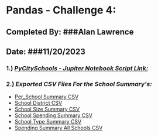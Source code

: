 # Pandas - Challenge 4:
## Completed By: ###Alan Lawrence
## Date: ###11/20/2023
### 1.) ***[PyCitySchools - Jupiter Notebook Script Link:](https://github.com/AlanBigData/pandas-challenge/blob/main/PyCitySchools/PyCitySchools_alan_complete.ipynb)***<br>

### 2.) ***Exported CSV Files For the School Summary's:***
- [Per_School Summary CSV](https://github.com/AlanBigData/pandas-challenge/raw/main/PyCitySchools/Exports/per_school.csv)<br>
-  [School District CSV](https://github.com/AlanBigData/pandas-challenge/raw/main/PyCitySchools/Exports/school_district.csv)<br>
-  [School Size Summary CSV](https://github.com/AlanBigData/pandas-challenge/raw/main/PyCitySchools/Exports/school_size.csv)<br>
-  [School Spending Summary CSV](https://github.com/AlanBigData/pandas-challenge/raw/main/PyCitySchools/Exports/school_spending.csv)<br>
-  [School Type Summary CSV](https://github.com/AlanBigData/pandas-challenge/raw/main/PyCitySchools/Exports/school_type.csv)<br>
-   [Spending Summary All Schools CSV](https://github.com/AlanBigData/pandas-challenge/raw/main/PyCitySchools/Exports/spending_summary.csv)<br>
